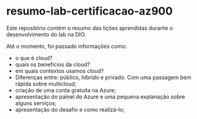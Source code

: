 # resumo-lab-certificacao-az900
Este repositório contém o resumo das lições aprendidas durante o desenvolvimento do lab na DIO.

Até o momento, foi passado informações como:
  * o que é cloud?
  * quais os benefícios da cloud?
  * em quais contextos usamos cloud?
  * Diferenças entre: público, híbrido e privado. Com uma passagem bem rápida sobre multicloud;
  * criação de uma conta gratuíta na Azure;
  * apresentação do painel do Azure e uma pequena explanação sobre alguns serviços;
  * apresentação do desafio e como realizá-lo;


